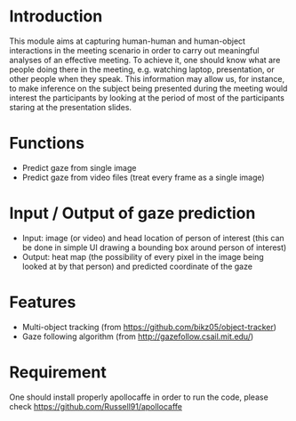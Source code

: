 # Introduction
This module aims at capturing human-human and human-object interactions in the meeting scenario in order to carry out meaningful analyses of an effective meeting.
To achieve it, one should know what are people doing there in the meeting, e.g. watching laptop, presentation, or other people when they speak. This information may allow us, for instance, to make inference on the subject being presented during the meeting would interest the participants by looking at the period of most of the participants staring at the presentation slides.

# Functions
* Predict gaze from single image
* Predict gaze from video files (treat every frame as a single image)

# Input / Output of gaze prediction
* Input: image (or video) and head location of person of interest (this can be done in simple UI drawing a bounding box around person of interest)
* Output: heat map (the possibility of every pixel in the image being looked at by that person) and predicted coordinate of the gaze

# Features
* Multi-object tracking (from https://github.com/bikz05/object-tracker)
* Gaze following algorithm (from http://gazefollow.csail.mit.edu/)

# Requirement
One should install properly apollocaffe in order to run the code, please check https://github.com/Russell91/apollocaffe
